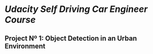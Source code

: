 # *Udacity Self Driving Car Engineer Course*
## **Project Nº 1: Object Detection in an Urban Environment**



